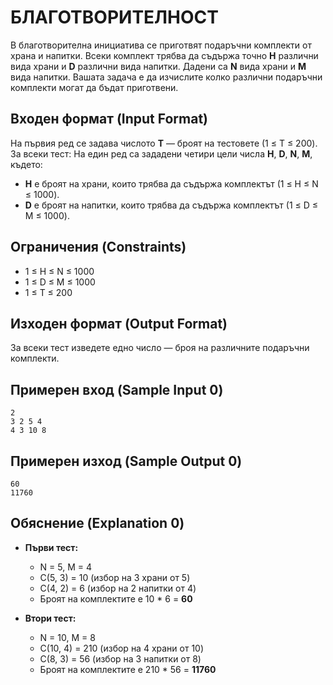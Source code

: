 # БЛАГОТВОРИТЕЛНОСТ

В благотворителна инициатива се приготвят подаръчни комплекти от храна и напитки. Всеки комплект трябва да съдържа точно **H** различни вида храни и **D** различни вида напитки. Дадени са **N** вида храни и **M** вида напитки. Вашата задача е да изчислите колко различни подаръчни комплекти могат да бъдат приготвени.

## Входен формат (Input Format)

На първия ред се задава числото **T** — броят на тестовете (1 ≤ T ≤ 200).  
За всеки тест: На един ред са зададени четири цели числа **H**, **D**, **N**, **M**, където:  
- **H** е броят на храни, които трябва да съдържа комплектът (1 ≤ H ≤ N ≤ 1000).  
- **D** е броят на напитки, които трябва да съдържа комплектът (1 ≤ D ≤ M ≤ 1000).  

## Ограничения (Constraints)

- 1 ≤ H ≤ N ≤ 1000  
- 1 ≤ D ≤ M ≤ 1000  
- 1 ≤ T ≤ 200  

## Изходен формат (Output Format)

За всеки тест изведете едно число — броя на различните подаръчни комплекти.  

## Примерен вход (Sample Input 0)

```
2 
3 2 5 4 
4 3 10 8 
```

## Примерен изход (Sample Output 0)

```
60 
11760
```

## Обяснение (Explanation 0)

- **Първи тест:**  
  - N = 5, M = 4  
  - C(5, 3) = 10 (избор на 3 храни от 5)  
  - C(4, 2) = 6 (избор на 2 напитки от 4)  
  - Броят на комплектите е 10 * 6 = **60**  

- **Втори тест:**  
  - N = 10, M = 8  
  - C(10, 4) = 210 (избор на 4 храни от 10)  
  - C(8, 3) = 56 (избор на 3 напитки от 8)  
  - Броят на комплектите е 210 * 56 = **11760**  
